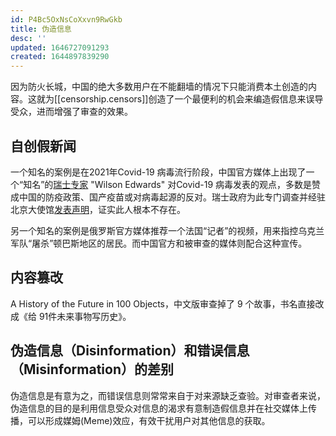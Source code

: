 ```yaml
---
id: P4Bc5OxNsCoXxvn9RwGkb
title: 伪造信息
desc: ''
updated: 1646727091293
created: 1644897839290
---
```


因为防火长城，中国的绝大多数用户在不能翻墙的情况下只能消费本土创造的内容。这就为[[censorship.censors]]创造了一个最便利的机会来编造假信息来误导受众，进而增强了审查的效果。

## 自创假新闻

一个知名的案例是在2021年Covid-19 病毒流行阶段，中国官方媒体上出现了一个“知名”的[瑞士专家](https://chinadigitaltimes.net/chinese/tag/%E7%91%9E%E5%A3%AB%E4%B8%93%E5%AE%B6) "Wilson Edwards" 对Covid-19 病毒发表的观点，多数是赞成中国的防疫政策、国产疫苗或对病毒起源的反对。瑞士政府为此专门调查并经驻北京大使馆[发表声明](https://twitter.com/SwissEmbChina/status/1425042973289504770)，证实此人根本不存在。

另一个知名的案例是俄罗斯官方媒体推荐一个法国“记者”的视频，用来指控乌克兰军队“屠杀”顿巴斯地区的居民。而中国官方和被审查的媒体则配合这种宣传。


## 内容篡改

A History of the Future in 100 Objects，中文版审查掉了 9 个故事，书名直接改成《给 91件未来事物写历史》。


## 伪造信息（Disinformation）和错误信息（Misinformation）的差别

伪造信息是有意为之，而错误信息则常常来自于对来源缺乏查验。对审查者来说，伪造信息的目的是利用信息受众对信息的渴求有意制造假信息并在社交媒体上传播，可以形成媒姆(Meme)效应，有效干扰用户对其他信息的获取。
